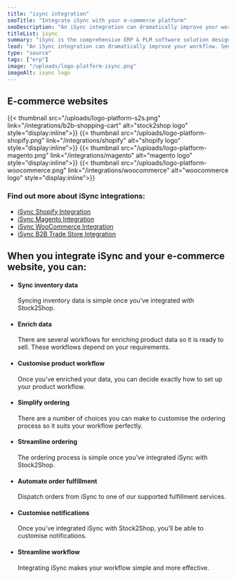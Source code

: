 ```yaml
---
title: "isync integration"
seoTitle: "Integrate iSync with your e-commerce platform"
seoDescription: "An iSync integration can dramatically improve your workflow."
titleList: isync
summary: "iSync is the comprehensive ERP & PLM software solution designed specifically for the apparel industry."
lead: "An iSync integration can dramatically improve your workflow. See how iSync works with your applications."
type: "source"
tags: ["erp"]
image: "/uploads/logo-platform-isync.png"
imageAlt: isync logo
---
```


## E-commerce websites

{{< thumbnail src="/uploads/logo-platform-s2s.png" link="/integrations/b2b-shopping-cart" alt="stock2shop logo" style="display:inline">}}
{{< thumbnail src="/uploads/logo-platform-shopify.png" link="/integrations/shopify" alt="shopify logo" style="display:inline">}}
{{< thumbnail src="/uploads/logo-platform-magento.png" link="/integrations/magento" alt="magento logo" style="display:inline">}}
{{< thumbnail src="/uploads/logo-platform-woocommerce.png" link="/integrations/woocommerce" alt="woocommerce logo" style="display:inline">}}

### Find out more about iSync integrations:

- [iSync Shopify Integration](/integrations/isync-shopify/ "iSync Shopify Integration")
- [iSync Magento Integration](/integrations/isync-magento/ "iSync Magento Integration")
- [iSync WooCommerce Integration](/integrations/isync-woocommerce/ "iSync WooCommerce Integration")
- [iSync B2B Trade Store Integration](/integrations/isync-b2b-trade-store/ "iSync B2B Trade Store Integration")

## When you integrate iSync and your e-commerce website, you can:

*   #### Sync inventory data
    
    Syncing inventory data is simple once you’ve integrated with Stock2Shop.
*   #### Enrich data
    
    There are several workflows for enriching product data so it is ready to sell. These workflows depend on your requirements.
*   #### Customise product workflow
    
    Once you’ve enriched your data, you can decide exactly how to set up your product workflow.
*   #### Simplify ordering
    
    There are a number of choices you can make to customise the ordering process so it suits your workflow perfectly.
*   #### Streamline ordering
    
    The ordering process is simple once you’ve integrated iSync with Stock2Shop.
*   #### Automate order fulfillment
    
    Dispatch orders from iSync to one of our supported fulfillment services.
*   #### Customise notifications
    
    Once you’ve integrated iSync with Stock2Shop, you’ll be able to customise notifications.
*   #### Streamline workflow
    
    Integrating iSync makes your workflow simple and more effective.